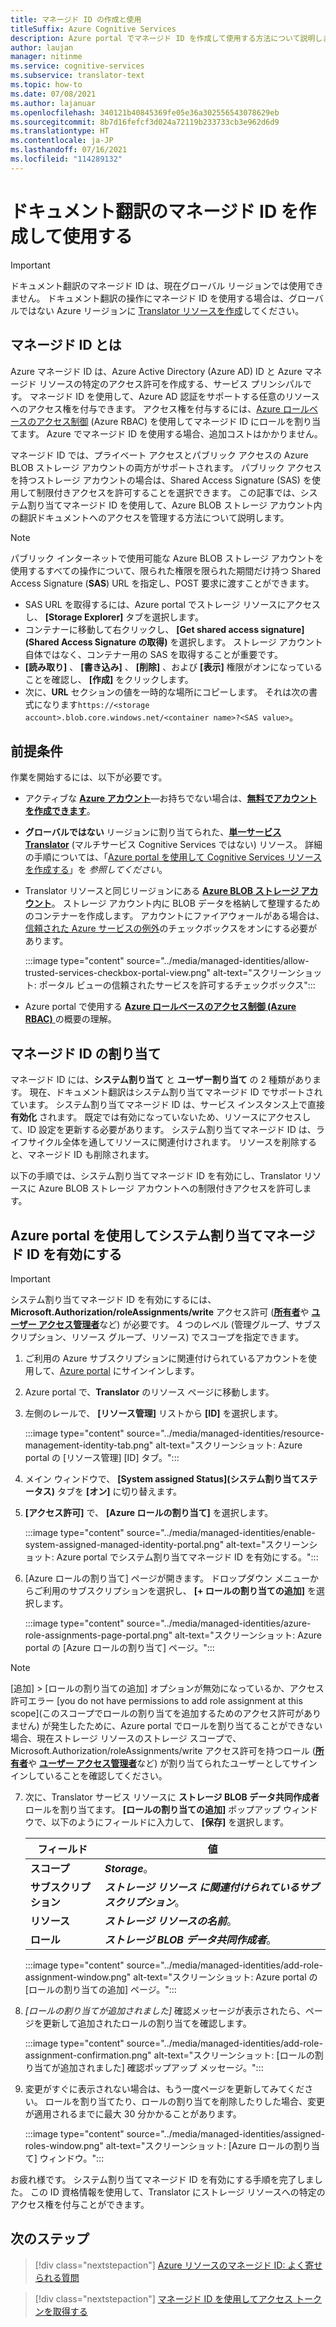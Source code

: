 ```yaml
---
title: マネージド ID の作成と使用
titleSuffix: Azure Cognitive Services
description: Azure portal でマネージド ID を作成して使用する方法について説明します
author: laujan
manager: nitinme
ms.service: cognitive-services
ms.subservice: translator-text
ms.topic: how-to
ms.date: 07/08/2021
ms.author: lajanuar
ms.openlocfilehash: 340121b40845369fe05e36a302556543078629eb
ms.sourcegitcommit: 8b7d16fefcf3d024a72119b233733cb3e962d6d9
ms.translationtype: HT
ms.contentlocale: ja-JP
ms.lasthandoff: 07/16/2021
ms.locfileid: "114289132"
---
```

# <a name="create-and-use-managed-identity-for-document-translation"></a>ドキュメント翻訳のマネージド ID を作成して使用する

> [!IMPORTANT]
>
> ドキュメント翻訳のマネージド ID は、現在グローバル リージョンでは使用できません。 ドキュメント翻訳の操作にマネージド ID を使用する場合は、グローバルではない Azure リージョンに [Translator リソースを作成](https://ms.portal.azure.com/#create/Microsoft.CognitiveServicesTextTranslation)してください。

## <a name="what-is-managed-identity"></a>マネージド ID とは

 Azure マネージド ID は、Azure Active Directory (Azure AD) ID と Azure マネージド リソースの特定のアクセス許可を作成する、サービス プリンシパルです。 マネージド ID を使用して、Azure AD 認証をサポートする任意のリソースへのアクセス権を付与できます。 アクセス権を付与するには、[Azure ロールベースのアクセス制御](../../../role-based-access-control/overview.md) (Azure RBAC) を使用してマネージド ID にロールを割り当てます。  Azure でマネージド ID を使用する場合、追加コストはかかりません。

マネージド ID では、プライベート アクセスとパブリック アクセスの Azure BLOB ストレージ アカウントの両方がサポートされます。  パブリック アクセスを持つストレージ アカウントの場合は、Shared Access Signature (SAS) を使用して制限付きアクセスを許可することを選択できます。  この記事では、システム割り当てマネージド ID を使用して、Azure BLOB ストレージ アカウント内の翻訳ドキュメントへのアクセスを管理する方法について説明します。

> [!NOTE]
>
> パブリック インターネットで使用可能な Azure BLOB ストレージ アカウントを使用するすべての操作について、限られた権限を限られた期間だけ持つ Shared Access Signature (**SAS**) URL を指定し、POST 要求に渡すことができます。
>
> * SAS URL を取得するには、Azure portal でストレージ リソースにアクセスし、 **[Storage Explorer]** タブを選択します。
> * コンテナーに移動して右クリックし、 **[Get shared access signature]\(Shared Access Signature の取得\)** を選択します。 ストレージ アカウント自体ではなく、コンテナー用の SAS を取得することが重要です。
> * **[読み取り]** 、 **[書き込み]** 、 **[削除]** 、および **[表示]** 権限がオンになっていることを確認し、 **[作成]** をクリックします。
> * 次に、**URL** セクションの値を一時的な場所にコピーします。 それは次の書式になります`https://<storage account>.blob.core.windows.net/<container name>?<SAS value>`。

## <a name="prerequisites"></a>前提条件

作業を開始するには、以下が必要です。

* アクティブな [**Azure アカウント**](https://azure.microsoft.com/free/cognitive-services/)—お持ちでない場合は、[**無料でアカウントを作成できます**](https://azure.microsoft.com/free/)。

* **グローバルではない** リージョンに割り当てられた、[**単一サービス Translator**](https://ms.portal.azure.com/#create/Microsoft.CognitiveServicesTextTranslation) (マルチサービス Cognitive Services ではない) リソース。 詳細の手順については、「[Azure portal を使用して Cognitive Services リソースを作成する](../../cognitive-services-apis-create-account.md?tabs=multiservice%2cwindows)」を _参照してください_。

* Translator リソースと同じリージョンにある [**Azure BLOB ストレージ アカウント**](https://ms.portal.azure.com/#create/Microsoft.StorageAccount-ARM)。 ストレージ アカウント内に BLOB データを格納して整理するためのコンテナーを作成します。 アカウントにファイアウォールがある場合は、[信頼された Azure サービスの例外](../../../storage/common/storage-network-security.md?tabs=azure-portal#manage-exceptions)のチェックボックスをオンにする必要があります。

    :::image type="content" source="../media/managed-identities/allow-trusted-services-checkbox-portal-view.png" alt-text="スクリーンショット: ポータル ビューの信頼されたサービスを許可するチェックボックス":::

* Azure portal で使用する [**Azure ロールベースのアクセス制御 (Azure RBAC)** ](../../../role-based-access-control/role-assignments-portal.md) の概要の理解。

## <a name="managed-identity-assignments"></a>マネージド ID の割り当て

マネージド ID には、**システム割り当て** と **ユーザー割り当て** の 2 種類があります。  現在、ドキュメント翻訳はシステム割り当てマネージド ID でサポートされています。 システム割り当てマネージド ID は、サービス インスタンス上で直接 **有効化** されます。 既定では有効になっていないため、リソースにアクセスして、ID 設定を更新する必要があります。 システム割り当てマネージド ID は、ライフサイクル全体を通してリソースに関連付けされます。 リソースを削除すると、マネージド ID も削除されます。

以下の手順では、システム割り当てマネージド ID を有効にし、Translator リソースに Azure BLOB ストレージ アカウントへの制限付きアクセスを許可します。

## <a name="enable-a-system-assigned-managed-identity-using-the-azure-portal"></a>Azure portal を使用してシステム割り当てマネージド ID を有効にする

>[!IMPORTANT]
>
> システム割り当てマネージド ID を有効にするには、**Microsoft.Authorization/roleAssignments/write** アクセス許可 ([**所有者**](../../../role-based-access-control/built-in-roles.md#owner)や [**ユーザー アクセス管理者**](../../../role-based-access-control/built-in-roles.md#user-access-administrator)など) が必要です。 4 つのレベル (管理グループ、サブスクリプション、リソース グループ、リソース) でスコープを指定できます。

1. ご利用の Azure サブスクリプションに関連付けられているアカウントを使用して、[Azure portal](https://portal.azure.com) にサインインします。

1. Azure portal で、**Translator** のリソース ページに移動します。

1. 左側のレールで、 **[リソース管理]** リストから **[ID]** を選択します。

    :::image type="content" source="../media/managed-identities/resource-management-identity-tab.png" alt-text="スクリーンショット: Azure portal の [リソース管理] [ID] タブ。":::

1. メイン ウィンドウで、 **[System assigned Status]\(システム割り当てステータス\)** タブを **[オン]** に切り替えます。

1. **[アクセス許可]** で、 **[Azure ロールの割り当て]** を選択します。

    :::image type="content" source="../media/managed-identities/enable-system-assigned-managed-identity-portal.png" alt-text="スクリーンショット: Azure portal でシステム割り当てマネージド ID を有効にする。":::

1. [Azure ロールの割り当て] ページが開きます。 ドロップダウン メニューからご利用のサブスクリプションを選択し、 **[&plus; ロールの割り当ての追加]** を選択します。

    :::image type="content" source="../media/managed-identities/azure-role-assignments-page-portal.png" alt-text="スクリーンショット: Azure portal の [Azure ロールの割り当て] ページ。":::

>[!NOTE]
>
> [追加] > [ロールの割り当ての追加] オプションが無効になっているか、アクセス許可エラー [you do not have permissions to add role assignment at this scope]\(このスコープでロールの割り当てを追加するためのアクセス許可がありません\) が発生したために、Azure portal でロールを割り当てることができない場合、現在ストレージ リソースのストレージ スコープで、Microsoft.Authorization/roleAssignments/write アクセス許可を持つロール ([**所有者**](../../../role-based-access-control/built-in-roles.md#owner)や [**ユーザー アクセス管理者**](../../../role-based-access-control/built-in-roles.md#user-access-administrator)など) が割り当てられたユーザーとしてサインインしていることを確認してください。

7. 次に、Translator サービス リソースに **ストレージ BLOB データ共同作成者** ロールを割り当てます。 **[ロールの割り当ての追加]** ポップアップ ウィンドウで、以下のようにフィールドに入力して、 **[保存]** を選択します。

    | フィールド | 値|
    |------|--------|
    |**スコープ**| **_Storage_**。|
    |**サブスクリプション**| **_ストレージ リソース に関連付けられているサブスクリプション_**。|
    |**リソース**| **_ストレージ リソースの名前_**。|
    |**ロール** | **_ストレージ BLOB データ共同作成者_**。|

     :::image type="content" source="../media/managed-identities/add-role-assignment-window.png" alt-text="スクリーンショット: Azure portal の [ロールの割り当ての追加] ページ。":::

1. _[ロールの割り当てが追加されました]_ 確認メッセージが表示されたら、ページを更新して追加されたロールの割り当てを確認します。 

    :::image type="content" source="../media/managed-identities/add-role-assignment-confirmation.png" alt-text="スクリーンショット: [ロールの割り当てが追加されました] 確認ポップアップ メッセージ。":::

1. 変更がすぐに表示されない場合は、もう一度ページを更新してみてください。 ロールを割り当てたり、ロールの割り当てを削除したりした場合、変更が適用されるまでに最大 30 分かかることがあります。

    :::image type="content" source="../media/managed-identities/assigned-roles-window.png" alt-text="スクリーンショット: [Azure ロールの割り当て] ウィンドウ。":::

 お疲れ様です。 システム割り当てマネージド ID を有効にする手順を完了しました。 この ID 資格情報を使用して、Translator にストレージ リソースへの特定のアクセス権を付与ことができます。

## <a name="next-steps"></a>次のステップ

> [!div class="nextstepaction"]
> [Azure リソースのマネージド ID: よく寄せられる質問](../../../active-directory/managed-identities-azure-resources/managed-identities-faq.md)

> [!div class="nextstepaction"]
>[マネージド ID を使用してアクセス トークンを取得する](../../../app-service/overview-managed-identity.md?tabs=dotnet#obtain-tokens-for-azure-resources)